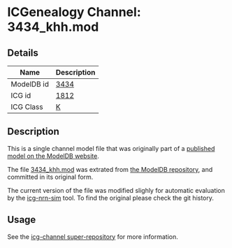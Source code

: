 # ICGenealogy Channel: 3434\_khh.mod

## Details

Name | Description
---- | -----------
ModelDB id | [3434](http://senselab.med.yale.edu/ModelDB/ShowModel.cshtml?model=3434)
ICG id | [1812](http://icg.neurotheory.ox.ac.uk/channels/1/1812)
ICG Class | [K](http://icg.neurotheory.ox.ac.uk/channels/1)

## Description

This is a single channel model file that was originally part of a [published model on the ModelDB website](http://senselab.med.yale.edu/mModelDB/ShowModel.cshtml?model=3434).


The file [3434\_khh.mod](3434_khh.mod) was extrated from [the ModelDB repository](http://senselab.med.yale.edu/ModelDB/ShowModel.cshtml?model=3434), and committed in its original form.

The current version of the file was modified slighly for automatic evaluation by the [icg-nrn-sim](https://github.com/icgenealogy/icg-nrn-sim) tool. To find the original please check the git history.


## Usage

See the [icg-channel super-repository](https://github.com/icgenealogy/icg-channels) for more information.